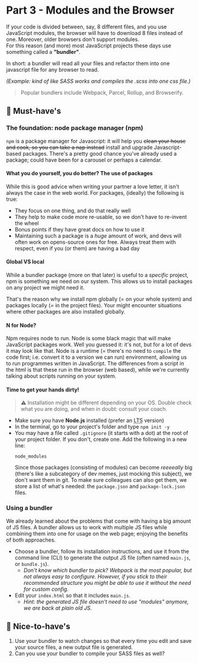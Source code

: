 # Part 3 - Modules and the Browser

If your code is divided between, say, 8 different files, and you use JavaScript modules, the browser will have to download 8 files instead of one. Moreover, older browsers don't support modules.  
For this reason (and more) most JavaScript projects these days use something called a **"bundler"**.

In short: a bundler will read all your files and refactor them into one javascript file for any browser to read.

_(Example: kind of like SASS works and compiles the .scss into one css file.)_

> Popular bundlers include Webpack, Parcel, Rollup, and Browserify.

## 🌱 Must-have's

### The foundation: node package manager (npm)

`npm` is a package manager for Javascript: it will help you ~~clean your house and cook, so you can take a nap instead~~ install and upgrade Javascript-based packages. There's a pretty good chance you've already used a package; could have been for a carousel or perhaps a calendar.

#### What you do yourself, you do better? The use of packages

While this is good advice when writing your partner a love letter, it isn't always the case in the web world.
For packages, (ideally) the following is true:

- They focus on one thing, and do that really well
- They help to make code more re-usable, so we don't have to re-invent the wheel
- Bonus points if they have great docs on how to use it
- Maintaining such a package is a *huge* amount of work, and devs will often work on opens-source ones for free. Always treat them with respect, even if you (or them) are having a bad day

#### Global VS local

While a bundler package (more on that later) is useful to a *specific* project, npm is something we need on our system.
This allows us to install packages on any project we might need it.

That's the reason why we install npm globally (= on your whole system) and packages locally (= in the project files).
Your might encounter situations where other packages are also installed globally.

#### N for Node?

Npm requires node to run. Node is some black magic that will make JavaScript packages work.
Well you guessed it: it's not, but for a lot of devs it may look like that.
Node is a runtime (= there's no need to `compile` the code first; i.e. convert it to a version we can run) environment, allowing us to run programmes written in JavaScript.
The differences from a script in the html is that these run in the browser (web based), while we're currently talking about scripts running on your system.

#### Time to get your hands dirty!

> ⚠️ Installation might be different depending on your OS. Double check what you are doing, and when in doubt: consult your coach.

- Make sure you have **Node.js** installed (prefer an <abbr title="Long Term Support">LTS</abbr> version)
- In the terminal, go to your project's folder and type `npm init -y`  
- You may have a file called `.gitignore` (it starts with a dot) at the root of your project folder. If you don't, create one. Add the following in a new line:
   ```
   node_modules
   ```
   Since those packages (consisting of modules) can become *reeeeally* big (there's like a subcategory of dev memes, just mocking this subject), we don't want them in git. To make sure colleagues can also get them, we store a list of what's needed: the `package.json` and `package-lock.json` files.
   
### Using a bundler

We already learned about the problems that come with having a big amount of JS files.
A bundler allows us to work with multiple JS files while combining them into one for usage on the web page; enjoying the benefits of both approaches.

- Choose a bundler, follow its installation instructions, and use it from the command line (CLI) to generate the output JS file (often named `main.js`, or `bundle.js`).
    * _Don't know which bundler to pick? Webpack is the most popular, but not always easy to configure. However, if you stick to their recommended structure you might be able to use it without the need for custom config._
- Edit your `index.html` so that it includes `main.js`.
    * _Hint: the generated JS file doesn't need to use "modules" anymore, we are back at plain old JS._

## 🌼 Nice-to-have's

1. Use your bundler to watch changes so that every time you edit and save your source files, a new output file is generated.
2. Can you use your bundler to compile your SASS files as well?

